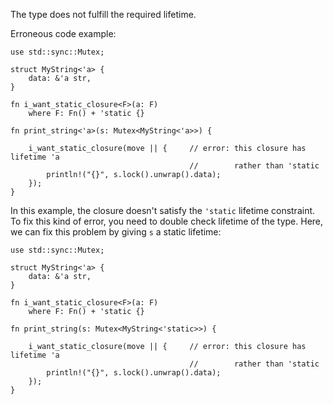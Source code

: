 The type does not fulfill the required lifetime.

Erroneous code example:

```compile_fail,E0477
use std::sync::Mutex;

struct MyString<'a> {
    data: &'a str,
}

fn i_want_static_closure<F>(a: F)
    where F: Fn() + 'static {}

fn print_string<'a>(s: Mutex<MyString<'a>>) {

    i_want_static_closure(move || {     // error: this closure has lifetime 'a
                                        //        rather than 'static
        println!("{}", s.lock().unwrap().data);
    });
}
```

In this example, the closure doesn't satisfy the `'static` lifetime constraint.
To fix this kind of error, you need to double check lifetime of the type. Here,
we can fix this problem by giving `s` a static lifetime:

```
use std::sync::Mutex;

struct MyString<'a> {
    data: &'a str,
}

fn i_want_static_closure<F>(a: F)
    where F: Fn() + 'static {}

fn print_string(s: Mutex<MyString<'static>>) {

    i_want_static_closure(move || {     // error: this closure has lifetime 'a
                                        //        rather than 'static
        println!("{}", s.lock().unwrap().data);
    });
}
```
